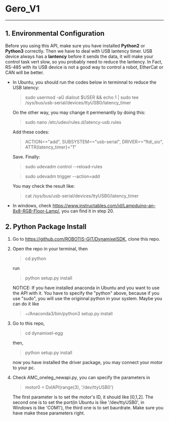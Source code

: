 # Gero_V1

---

## 1. Environmental Configuration


Before you using this API, make sure you have installed **Python2** or **Python3** correctly.
Then we have to deal with USB lantency timer. USB device always has a **lantency** before it sends the data, it will make your control task vert slow, so you probably need to reduce the lantency. 
In Fact, RS-485 with its USB device is not a good way to control a robot, EtherCat or CAN will be better.

+ In Ubuntu, you should run the codes below in terminnal to reduce the USB latency:
   > sudo usermod -aG dialout $USER && echo 1 | sudo tee /sys/bus/usb-serial/devices/ttyUSB0/latency_timer

  On the other way, you may change it permenantly by doing this:
    >sudo nano /etc/udev/rules.d/latency-usb.rules
    
    Add these codes:
    >ACTION=="add", SUBSYSTEM=="usb-serial", DRIVER=="ftdi_sio", ATTR{latency_timer}="1" 

    Save. Finally:

    >sudo udevadm control --reload-rules

    >sudo udevadm trigger --action=add

    You may check the result like:
    
    >cat /sys/bus/usb-serial/devices/ttyUSB0/latency_timer

+ In windows, check https://www.instructables.com/id/Lampduino-an-8x8-RGB-Floor-Lamp/, you can find it in step 20.

## 2. Python Package Install


1. Go to https://github.com/ROBOTIS-GIT/DynamixelSDK, clone this repo.
2. Open the repo in your terminal, then
    >cd python

    run 
    >python setup.py install

    NOTICE: If you have installed anaconda in Ubuntu and you want to use the API with it. You have to specify the "python" above, because if you use "sudo", you will use the originnal python in your system. Maybe you can do it like
    > ~/Anaconda3/bin/python3 setup.py install
    
3. Go to this repo, 
    >cd dynamixel-egg
   
    then, 
    >python setup.py install

    now you have installed the driver package, you may connect your motor to your pc.

4. Check AMC_oneleg_newapi.py, you can specify the parameters in 
    >motor0 = DxlAPI(range(3), '/dev/ttyUSB0')

    The first parameter is to set the motor's ID, it should like [0,1,2]. The second one is to set the port(in Ubuntu is like '/dev/ttyUSB0', in Windows is like 'COM1'), the third one is to set baurdrate. Make sure you have make these parameters right.
